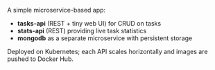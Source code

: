 
A simple microservice-based app:
- **tasks-api** (REST + tiny web UI) for CRUD on tasks
- **stats-api** (REST) providing live task statistics
- **mongodb** as a separate microservice with persistent storage

Deployed on Kubernetes; each API scales horizontally and images are pushed to Docker Hub.
